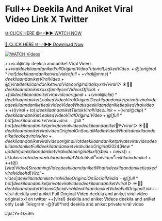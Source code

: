 # Full++ Deekila And Aniket Viral Video Link X Twitter


[🌐 CLICK HERE 🟢==►► WATCH NOW](https://cutt.ly/te57wshS)

[🔴 CLICK HERE 🌐==►► Download Now](https://cutt.ly/te57wshS)

[![WATCH Videos](https://i.imgur.com/dJHk4Zq.gif)](https://cutt.ly/te57wshS)




























++viral@clip deekila and aniket Viral Video
+$+viral deekila and aniket Full Original Video Tutorial Leaked Video.
+@[original*hot] deekila and aniket viral video full
++{viral@mms)* deekila and aniket Viral Video +@[viral} deekila and aniket viral video original daisy xxl
️√viral▷☀️👄💥 deekila and aniket xxxx family sex Videos Oficial. ++full deekila and aniket viral video original ++(viral@clip)* deekila and aniket Leaked Video Viral Original Deekila and aniket private viral video deekila and aniket leak video Video What is deekila and aniket leaked viral video
++(((viral+to))deekila and aniket Tiktok Viral Video Link
++(viral@clip)* deekila and aniket Leaked Video Viral Original Video
+@[full*hot] deekila and aniket viral video. -[full*hot] deekila and aniket private viral video deekila and aniket
👙®️√viral▷☀️👄💥 deekila and aniket viral video Original On Social Media
Video What is deekila and aniket leaked viral video +deekila and aniket viral video original Hot deekila and aniket private viral video deekila and aniket Full deekila and aniket viral video Original 2024
(New*update) deekila and aniket viral video original xxl
((sbex+news))+ tiktoker viral video deekila and aniket Watch Full ^viralvideo^ deekila and aniket
+%+viral deekila and aniket Tiktok Video Full Original Sex
++)@)[viral Video] Streaming Video deekila and aniket What is deekila and aniket leaked viral video hd [Viral-video] deekila and aniket viral video Original On Social Media -@[full*hot] deekila and aniket private viral video deekila and aniket ️√viral▷☀️👄💥 deekila and aniket Videos Oficial
viral deekila and aniket Video Full Original Link
+$+viral deekila and aniket Full Original Video deekila and aniket viral video original xxl on twitter ++[viral} deekila and aniket Videos deekila and aniket only Leak Telegram
-@[full*hot] deekila and aniket private viral video


#jkCYmOzuRh
